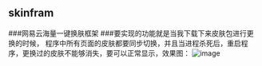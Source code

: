 ## skinfram
###网易云海量一键换肤框架
###要实现的功能就是当我下载下来皮肤包进行更换的时候，
程序中所有页面的皮肤都要同步切换，并且当进程杀死后，重启程序，更换过的皮肤不能够消失，要可以正常显示，效果图：
![image]()
